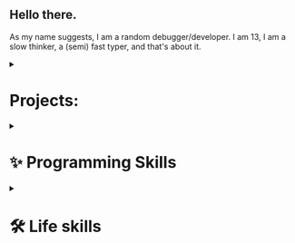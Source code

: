 ## Hello there.

<!--
**RandomDebugGuy/RandomDebugGuy** is a ✨ _special_ ✨ repository because its `README.md` (this file) appears on your GitHub profile.

Here are some ideas to get you started:

- 🔭 I’m currently working on ...
- 🌱 I’m currently learning ...
- 👯 I’m looking to collaborate on ...
- 🤔 I’m looking for help with ...
- 💬 Ask me about ...
- 📫 How to reach me: ...
- 😄 Pronouns: ...
- ⚡ Fun fact: ...
-->

As my name suggests, I am a random debugger/developer. I am 13, I am a slow thinker, a (semi) fast typer, and that's about it.

<details>
 <summary>
  <h1>Projects:</h1>
 </summary>
- <a target="_blank" href="https://github.com/ItsRiprod/DeskThing"><img src="deskthing.svg" style="width: 5%;" alt="Click to see the source"> <p>DeskThing</p></a> made and naintained by my guy <a href="https://github.com/ItsRiprod">Riprod</a>
- Living life
</details>

<details>
 <summary>
  <h1>✨ Programming Skills</h1>
 </summary>
> Most comfortable to least comfortable to dont even know what it is: 🟩🟨🟧🟫🟥
 
- 🟩 JavaScript
- 🟩 TypeScript
- 🟫 Java
- 🟨 Python
- 🟧 React
- 🟨 HTML
- 🟨 CSS
- 🟧 C++
- 🟧 C
- 🟨 C#
- 
</details>

<details>
  <summary>
    <h1>🛠️ Life skills</h1>
  </summary>
  - 3D designing/printing
  - Structural designing 
  - Electronics ability (soldering isn't an ability but why not put it here *shrug*)
</details>
